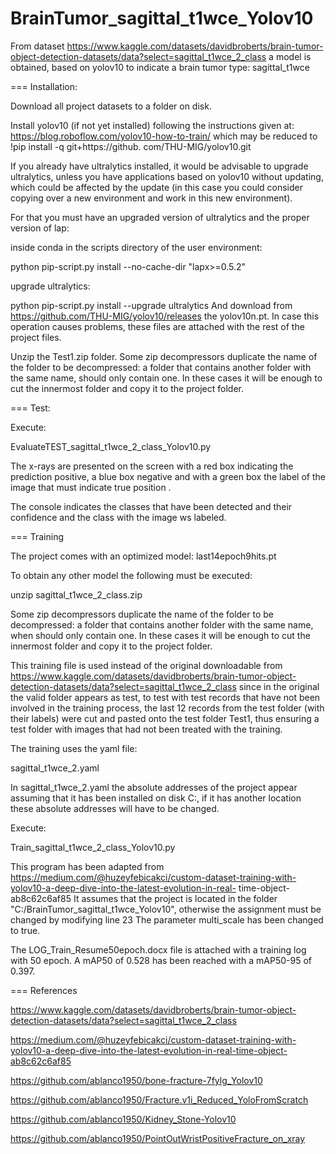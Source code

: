# BrainTumor_sagittal_t1wce_Yolov10
From dataset https://www.kaggle.com/datasets/davidbroberts/brain-tumor-object-detection-datasets/data?select=sagittal_t1wce_2_class
a model is obtained, based on yolov10 to indicate a brain tumor type: sagittal_t1wce

 === Installation:
 
 Download all project datasets to a folder on disk.

Install yolov10 (if not yet installed) following the instructions given at: https://blog.roboflow.com/yolov10-how-to-train/ which may be reduced to !pip install -q git+https://github. com/THU-MIG/yolov10.git

If you already have ultralytics installed, it would be advisable to upgrade ultralytics, unless you have applications based on yolov10 without updating, which could be affected by the update (in this case you could consider copying over a new environment and work in this new environment).

For that you must have an upgraded version of ultralytics and the proper version of lap:

inside conda in the scripts directory of the user environment:

python pip-script.py install --no-cache-dir "lapx>=0.5.2"

upgrade ultralytics:

python pip-script.py install --upgrade ultralytics And download from https://github.com/THU-MIG/yolov10/releases the yolov10n.pt.
In case this operation causes problems, these files are attached with the rest of the project files.

Unzip the Test1.zip folder. Some zip decompressors duplicate the name of the folder to be decompressed: a folder that contains another folder with the same name, should only contain one.
In these cases it will be enough to cut the innermost folder and copy it to the project folder.

=== Test: 

Execute: 

EvaluateTEST_sagittal_t1wce_2_class_Yolov10.py 

The x-rays are presented on the screen with a red box indicating the prediction positive, a blue box negative and with a green box the label of the image that must indicate true position .

The console indicates the classes that have been detected and their confidence and the class with the image ws labeled.

=== Training

The project comes with an optimized model: last14epoch9hits.pt

To obtain any other model the following must be executed:

unzip sagittal_t1wce_2_class.zip

Some zip decompressors duplicate the name of the folder to be decompressed: a folder that contains another folder with the same name, when should only contain one. In these cases it will be enough to cut the innermost folder and copy it to the project folder.

This training file is used instead of the original downloadable from https://www.kaggle.com/datasets/davidbroberts/brain-tumor-object-detection-datasets/data?select=sagittal_t1wce_2_class since in the original the valid folder appears as test, to test with test records that have not been involved in the training process, the last 12 records from the test folder (with their labels) were cut and pasted onto the test folder Test1, thus ensuring a test folder with images that had not been treated with the training.

The training uses the yaml file:

sagittal_t1wce_2.yaml

In sagittal_t1wce_2.yaml the absolute addresses of the project appear assuming that it has been installed on disk C:, if it has another location these absolute addresses will have to be changed.

Execute: 

Train_sagittal_t1wce_2_class_Yolov10.py

This program has been adapted from https://medium.com/@huzeyfebicakci/custom-dataset-training-with-yolov10-a-deep-dive-into-the-latest-evolution-in-real- time-object-ab8c62c6af85 It assumes that the project is located in the folder "C:/BrainTumor_sagittal_t1wce_Yolov10", otherwise the assignment must be changed by modifying line 23 The parameter multi_scale has been changed to true.

The LOG_Train_Resume50epoch.docx file is attached with a training log with 50 epoch. A mAP50 of 0.528 has been reached with a mAP50-95 of 0.397.


=== References

https://www.kaggle.com/datasets/davidbroberts/brain-tumor-object-detection-datasets/data?select=sagittal_t1wce_2_class

https://medium.com/@huzeyfebicakci/custom-dataset-training-with-yolov10-a-deep-dive-into-the-latest-evolution-in-real-time-object-ab8c62c6af85

https://github.com/ablanco1950/bone-fracture-7fylg_Yolov10

https://github.com/ablanco1950/Fracture.v1i_Reduced_YoloFromScratch

https://github.com/ablanco1950/Kidney_Stone-Yolov10

https://github.com/ablanco1950/PointOutWristPositiveFracture_on_xray
